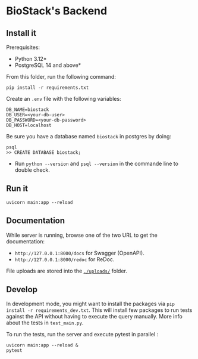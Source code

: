 
# BioStack's Backend

## Install it

Prerequisites:
- Python 3.12*
- PostgreSQL 14 and above*

From this folder, run the following command:

```
pip install -r requirements.txt
```

Create an `.env` file with the following variables:
```
DB_NAME=biostack
DB_USER=<your-db-user>
DB_PASSWORD=<your-db-password>
DB_HOST=localhost
```
Be sure you have a database named `biostack` in postgres by doing:

```
psql
>> CREATE DATABASE biostack;
```

* Run `python --version` and `psql --version` in the commande line  to double check.

## Run it

```
uvicorn main:app --reload
```

## Documentation

While server is running, browse one of the two URL to get the documentation:

- `http://127.0.0.1:8000/docs` for Swagger (OpenAPI).
- `http://127.0.0.1:8000/redoc` for ReDoc.

File uploads are stored into the [`./uploads/`](./uploads) folder.


## Develop

In development mode, you might want to install the packages via `pip install -r requirements_dev.txt`. This will install few packages to run tests against the API without having to execute the query manually. More info about the tests in `test_main.py`.

To run the tests, run the server and execute pytest in parallel :

```
uvicorn main:app --reload &
pytest
```
